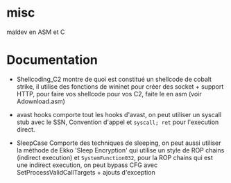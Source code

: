 # misc
maldev en ASM et C


# Documentation


- Shellcoding_C2 montre de quoi est constitué un shellcode de cobalt strike, il utilise des fonctions de wininet pour créer des socket + support HTTP, pour faire vos shellcode pour vos C2, faite le en asm (voir Adownload.asm)

- avast hooks comporte tout les hooks d'avast, on peut utiliser un syscall stub avec le SSN, Convention d'appel et `syscall; ret` pour l'execution direct.

- SleepCase Comporte des techniques de sleeping, on peut aussi utiliser la méthode de Ekko 'Sleep Encryption' qui utilise un style de ROP chains (indirect execution) et `SystemFunction032`, pour la ROP chains qui est une indirect execution, on peut bypass CFG avec SetProcessValidCallTargets + ajouts d'exception
